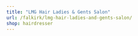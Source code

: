 ```yaml
---
title: "LMG Hair Ladies & Gents Salon"
url: /falkirk/lmg-hair-ladies-and-gents-salon/
shop: hairdresser
---
```

